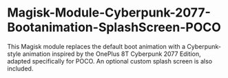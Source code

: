 # Magisk-Module-Cyberpunk-2077-Bootanimation-SplashScreen-POCO
This Magisk module replaces the default boot animation with a Cyberpunk-style animation inspired by the OnePlus 8T Cyberpunk 2077 Edition, adapted specifically for POCO. An optional custom splash screen is also included.
